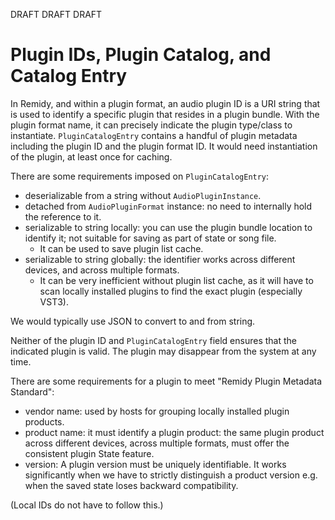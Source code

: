 
DRAFT DRAFT DRAFT

# Plugin IDs, Plugin Catalog, and Catalog Entry

In Remidy, and within a plugin format, an audio plugin ID is a URI string that is used to identify a specific plugin that resides in a plugin bundle.
With the plugin format name, it can precisely indicate the plugin type/class to instantiate.
`PluginCatalogEntry` contains a handful of plugin metadata including the plugin ID and the plugin format ID. It would need instantiation of the plugin, at least once for caching.

There are some requirements imposed on `PluginCatalogEntry`:

- deserializable from a string without `AudioPluginInstance`.
- detached from `AudioPluginFormat` instance: no need to internally hold the reference to it.
- serializable to string locally: you can use the plugin bundle location to identify it; not suitable for saving as part of state or song file.
    - It can be used to save plugin list cache.
- serializable to string globally: the identifier works across different devices, and across multiple formats.
    - It can be very inefficient without plugin list cache, as it will have to scan locally installed plugins to find the exact plugin (especially VST3).

We would typically use JSON to convert to and from string.

Neither of the plugin ID and `PluginCatalogEntry` field ensures that the indicated plugin is valid.
The plugin may disappear from the system at any time.

There are some requirements for a plugin to meet "Remidy Plugin Metadata Standard":

- vendor name: used by hosts for grouping locally installed plugin products.
- product name: it must identify a plugin product: the same plugin product across different devices, across multiple formats, must offer the consistent plugin State feature.
- version: A plugin version must be uniquely identifiable.
  It works significantly when we have to strictly distinguish a product version e.g. when the saved state loses backward compatibility.

(Local IDs do not have to follow this.)
